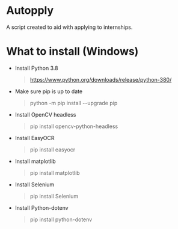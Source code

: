 # Autopply
 A script created to aid with applying to internships.

# What to install (Windows)
- Install Python 3.8
  > https://www.python.org/downloads/release/python-380/
- Make sure pip is up to date
  > python -m pip install --upgrade pip
- Install OpenCV headless
  > pip install opencv-python-headless
- Install EasyOCR
  > pip install easyocr
- Install matplotlib
  > pip install matplotlib
- Install Selenium
  > pip install Selenium
- Install Python-dotenv
  > pip install python-dotenv

